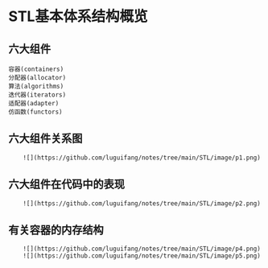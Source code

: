 # STL基本体系结构概览
## 六大组件
    容器(containers)
    分配器(allocator)
    算法(algorithms)
    迭代器(iterators)
    适配器(adapter)
    仿函数(functors)
## 六大组件关系图
        ![](https://github.com/luguifang/notes/tree/main/STL/image/p1.png)
## 六大组件在代码中的表现
        ![](https://github.com/luguifang/notes/tree/main/STL/image/p2.png)
## 有关容器的内存结构
        ![](https://github.com/luguifang/notes/tree/main/STL/image/p4.png)
        ![](https://github.com/luguifang/notes/tree/main/STL/image/p5.png)
